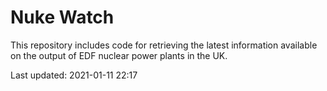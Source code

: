 # Nuke Watch

This repository includes code for retrieving the latest information available on the output of EDF nuclear power plants in the UK.

Last updated: 2021-01-11 22:17